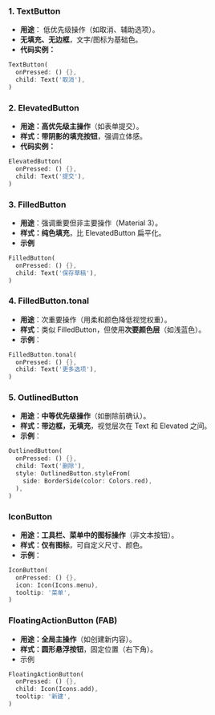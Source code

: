 ### ​​1. TextButton​​
* **用途​​**： 低优先级操作（如取消、辅助选项）。
* **无填充、无边框**​​，文字/图标为基础色。
* **代码实例：**
```dart
TextButton(
  onPressed: () {},
  child: Text('取消'),
)
```
### ​​2. ElevatedButton
* ​**​用途​​：​​高优先级主操作**​​（如表单提交）。
* **样式​​：​​带阴影的填充按钮​**​，强调立体感。
* **代码实例：**
```dart
ElevatedButton(
  onPressed: () {},
  child: Text('提交'),
)
```
### 3. FilledButton​​
* **​用途​**​：强调重要但非主要操作（Material 3）。
* **样式​​：​​纯色填充​**​，比 ElevatedButton 扁平化。
* **示例**
 
```dart
FilledButton(
  onPressed: () {},
  child: Text('保存草稿'),
)
```
### 4. FilledButton.tonal​​
* ​**用途**​​：次重要操作（用柔和颜色降低视觉权重）。
* **​样式​**​：类似 FilledButton，但使用​**​次要颜色层​​**（如浅蓝色）。
* **​示例​**​：
```dart
FilledButton.tonal(
  onPressed: () {},
  child: Text('更多选项'),
)
```
### ​​5. OutlinedButton​​
* ​**​用途​​：​​中等优先级操作**​​（如删除前确认）。
* ​**​样式​​：​​带边框，无填充​**​，视觉层次在 Text 和 Elevated 之间。
* ​​**示例​**​：
```dart
OutlinedButton(
  onPressed: () {},
  child: Text('删除'),
  style: OutlinedButton.styleFrom(
    side: BorderSide(color: Colors.red),
  ),
)

```
### IconButton​
* **用途​​：​​工具栏、菜单中的图标操作​**​（非文本按钮）。
* **样式​​：​​仅有图标**​​，可自定义尺寸、颜色。
* **示例**：
```dart
IconButton(
  onPressed: () {},
  icon: Icon(Icons.menu),
  tooltip: '菜单',
)
```
### FloatingActionButton (FAB)​
* **用途​​：​​全局主操作**​​（如创建新内容）。
* **样式​​：​​圆形悬浮按钮​**​，固定位置（右下角）。
* 示例
```dart
FloatingActionButton(
  onPressed: () {},
  child: Icon(Icons.add),
  tooltip: '新建',
)
```